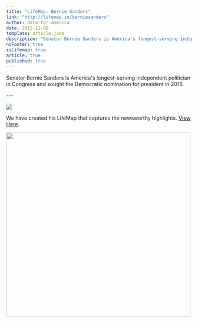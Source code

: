 ```yaml
---
title: "LifeMap: Bernie Sanders"
link: "http://lifemap.io/berniesanders"
author: data-for-america
date: 2015-12-08
template: article.jade
description: "Senator Bernie Sanders is America's longest-serving independent politician in Congress and sought the Democratic nomination for president in 2016."
noFooter: true
isLifemap: true
article: true
published: true
---
```


<p>
   Senator Bernie Sanders is America's longest-serving independent politician in Congress and sought the Democratic nomination for president in 2016.
</p>
---
<p>
<img class="ui medium image" style="margin: 0 auto;" src="http://lifemap.io/img/berniesanders.gif" />
</p>
<p>
   We have created his LifeMap that captures the newsworthy highlights. <a href="http://lifemap.io/berniesanders/" target="_blank">View Here</a>.
</p>
<a href="http://lifemap.io/berniesanders/" target="_blank">
<img class="ui medium image" style="width:500px; margin: 0 auto;" src="/img/lifemap/berniesanders.jpg" />
</a>
